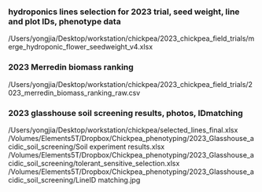 ### hydroponics lines selection for 2023 trial, seed weight, line and plot IDs, phenotype data
/Users/yongjia/Desktop/workstation/chickpea/2023_chickpea_field_trials/merge_hydroponic_flower_seedweight_v4.xlsx

### 2023 Merredin biomass ranking
/Users/yongjia/Desktop/workstation/chickpea/2023_chickpea_field_trials/2023_merredin_biomass_ranking_raw.csv

### 2023 glasshouse soil screening results, photos, IDmatching
/Users/yongjia/Desktop/workstation/chickpea/selected_lines_final.xlsx
/Volumes/Elements5T/Dropbox/Chickpea_phenotyping/2023_Glasshouse_acidic_soil_screening/Soil experiment results.xlsx
/Volumes/Elements5T/Dropbox/Chickpea_phenotyping/2023_Glasshouse_acidic_soil_screening/tolerant_sensitive_selection.xlsx
/Volumes/Elements5T/Dropbox/Chickpea_phenotyping/2023_Glasshouse_acidic_soil_screening/LineID matching.jpg
